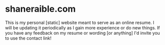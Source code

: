 # shaneraible.com

This is my personal [static] website meant to serve as an online resume. I will be updating it periodically as I gain more experience or do new things. If you have any feedback on my resume or wording [or anything] I'd invite you to use the contact link!
